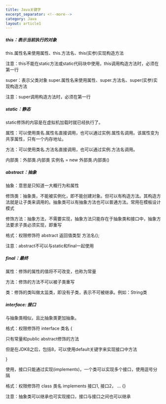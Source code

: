 ```yaml
---
title: Java关键字
excerpt_separator: <!--more-->
category: Java
layout: article1
---
```

##### this：表示当前执行的对象

 this.属性名来使用属性、this.方法名、this(实参)实现构造方法

 注意：this不能在static方法或static代码块中使用，this调用构造方法时，必须在第一行

super：表示父类对象
​ super.属性名来使用属性、super.方法名、super(实参)实现构造方法

注意：super调用构造方法时，必须在第一行<!--more-->

##### static：静态

 static修饰的内容是在虚拟机加载时就已经执行了。

 属性：可以使用类名.属性名直接调用，也可以通过实例.属性名调用。该属性变为共享属性，只有一个内存地址。

 方法：可以使用类名.方法名直接调用，也可以通过实例.方法名调用。

 内部类：外部类.内部类 实例名 = new 外部类.内部类()

##### abstract：抽象

 抽象：意思是只知道一大概行为和属性

 修饰类：抽象类，不能被实例化，即不能创建对象。但可以有构造方法。其构造方法就是让子类来调用的。抽象类可以有抽象方法也可以普通方法。常用在模板设计模式

 修饰方法：抽象方法，不需要实现，抽象方法只能存在于抽象类和接口中，抽象方法要求子类必须实现，即重写

 格式：权限修饰符 abstract 返回值类型 方法名();

注意：abstract不可以与static和final一起使用

##### final：最终

 属性：修饰的属性的值将不可改变，也称为常量

 方法：修饰的方法不可以被子类重写

 类：修饰的类叫做太监类，即没有子类，表示不可被继承。例如：String类

##### interface: 接口

 与抽象类相似，且比抽象类更加抽象。

 格式：权限修饰符 interface 类名 {

 只有常量和public abstract修饰的方法

 但是在JDK8之后，包括8，可以使用default关键字来实现接口中方法

 }

 使用，接口只能通过实现(implements)，一个类可以实现多个接口，使用逗号分隔

 格式：权限修饰符 class 类名 implements 接口1, 接口2， … {}

 注意：抽象类可以继承也可实现接口，接口与接口之间也可以继承